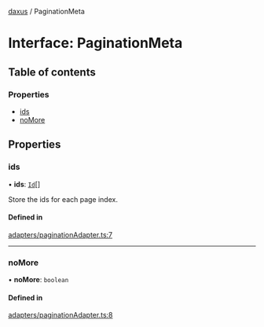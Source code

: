 [daxus](../README.md) / PaginationMeta

# Interface: PaginationMeta

## Table of contents

### Properties

- [ids](PaginationMeta.md#ids)
- [noMore](PaginationMeta.md#nomore)

## Properties

### ids

• **ids**: [`Id`](../README.md#id)[]

Store the ids for each page index.

#### Defined in

[adapters/paginationAdapter.ts:7](https://github.com/jason89521/react-fetch/blob/6d3292c/src/lib/adapters/paginationAdapter.ts#L7)

___

### noMore

• **noMore**: `boolean`

#### Defined in

[adapters/paginationAdapter.ts:8](https://github.com/jason89521/react-fetch/blob/6d3292c/src/lib/adapters/paginationAdapter.ts#L8)
